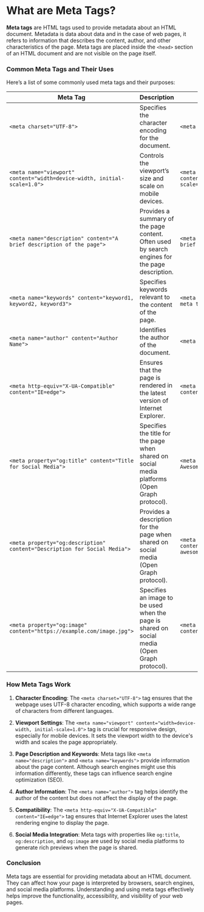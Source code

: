 # What are Meta Tags?

**Meta tags** are HTML tags used to provide metadata about an HTML document. Metadata is data about data and in the case of web pages, it refers to information that describes the content, author, and other characteristics of the page. Meta tags are placed inside the `<head>` section of an HTML document and are not visible on the page itself.

### Common Meta Tags and Their Uses

Here’s a list of some commonly used meta tags and their purposes:

| **Meta Tag**                                                              | **Description**                                                                                | **Example**                                                                                 |
| ------------------------------------------------------------------------- | ---------------------------------------------------------------------------------------------- | ------------------------------------------------------------------------------------------- |
| `<meta charset="UTF-8">`                                                  | Specifies the character encoding for the document.                                             | `<meta charset="UTF-8">`                                                                    |
| `<meta name="viewport" content="width=device-width, initial-scale=1.0">`  | Controls the viewport’s size and scale on mobile devices.                                      | `<meta name="viewport" content="width=device-width, initial-scale=1.0">`                    |
| `<meta name="description" content="A brief description of the page">`     | Provides a summary of the page content. Often used by search engines for the page description. | `<meta name="description" content="A brief description of the page">`                       |
| `<meta name="keywords" content="keyword1, keyword2, keyword3">`           | Specifies keywords relevant to the content of the page.                                        | `<meta name="keywords" content="HTML, meta tags, web development">`                         |
| `<meta name="author" content="Author Name">`                              | Identifies the author of the document.                                                         | `<meta name="author" content="John Doe">`                                                   |
| `<meta http-equiv="X-UA-Compatible" content="IE=edge">`                   | Ensures that the page is rendered in the latest version of Internet Explorer.                  | `<meta http-equiv="X-UA-Compatible" content="IE=edge">`                                     |
| `<meta property="og:title" content="Title for Social Media">`             | Specifies the title for the page when shared on social media platforms (Open Graph protocol).  | `<meta property="og:title" content="My Awesome Web Page">`                                  |
| `<meta property="og:description" content="Description for Social Media">` | Provides a description for the page when shared on social media (Open Graph protocol).         | `<meta property="og:description" content="A detailed description of my awesome web page.">` |
| `<meta property="og:image" content="https://example.com/image.jpg">`      | Specifies an image to be used when the page is shared on social media (Open Graph protocol).   | `<meta property="og:image" content="https://example.com/image.jpg">`                        |

### How Meta Tags Work

1. **Character Encoding**: The `<meta charset="UTF-8">` tag ensures that the webpage uses UTF-8 character encoding, which supports a wide range of characters from different languages.

2. **Viewport Settings**: The `<meta name="viewport" content="width=device-width, initial-scale=1.0">` tag is crucial for responsive design, especially for mobile devices. It sets the viewport width to the device's width and scales the page appropriately.

3. **Page Description and Keywords**: Meta tags like `<meta name="description">` and `<meta name="keywords">` provide information about the page content. Although search engines might use this information differently, these tags can influence search engine optimization (SEO).

4. **Author Information**: The `<meta name="author">` tag helps identify the author of the content but does not affect the display of the page.

5. **Compatibility**: The `<meta http-equiv="X-UA-Compatible" content="IE=edge">` tag ensures that Internet Explorer uses the latest rendering engine to display the page.

6. **Social Media Integration**: Meta tags with properties like `og:title`, `og:description`, and `og:image` are used by social media platforms to generate rich previews when the page is shared.

### Conclusion

Meta tags are essential for providing metadata about an HTML document. They can affect how your page is interpreted by browsers, search engines, and social media platforms. Understanding and using meta tags effectively helps improve the functionality, accessibility, and visibility of your web pages.
